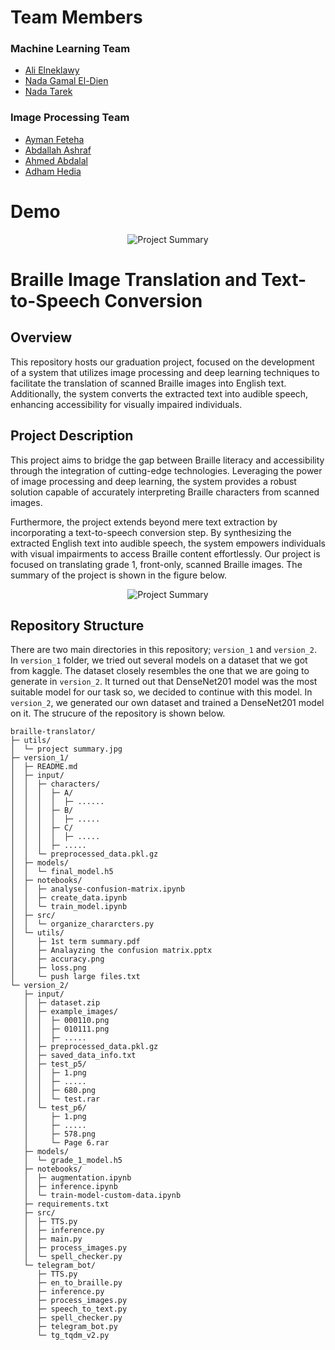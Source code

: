 # Team Members  
### Machine Learning Team
  - [Ali Elneklawy](https://github.com/AliElneklawy)
  - [Nada Gamal El-Dien](https://github.com/nadagamaall22)
  - [Nada Tarek](https://github.com/NadaTarek54)
### Image Processing Team
  - [Ayman Feteha](https://github.com/Ayman-Feteha)
  - [Abdallah Ashraf](https://github.com/3bdallahai)
  - [Ahmed Abdalal](https://github.com/Asyody)
  - [Adham Hedia](https://github.com/Adham-M0)

# Demo


<p align="center">
  <img src="https://github.com/AliElneklawy/braille-translator/blob/main/utils/demo.gif" alt="Project Summary" />
</p>


# Braille Image Translation and Text-to-Speech Conversion

## Overview
This repository hosts our graduation project, focused on the development of a system that utilizes image processing and deep learning techniques to facilitate the translation of scanned Braille images into English text. Additionally, the system converts the extracted text into audible speech, enhancing accessibility for visually impaired individuals.

## Project Description
This project aims to bridge the gap between Braille literacy and accessibility through the integration of cutting-edge technologies. Leveraging the power of image processing and deep learning, the system provides a robust solution capable of accurately interpreting Braille characters from scanned images.

Furthermore, the project extends beyond mere text extraction by incorporating a text-to-speech conversion step. By synthesizing the extracted English text into audible speech, the system empowers individuals with visual impairments to access Braille content effortlessly. Our project is focused on translating grade 1, front-only, scanned Braille images. The summary of the project is shown in the figure below.

<p align="center">
  <img src="https://github.com/AliElneklawy/braille-translation/blob/main/utils/project%20summary.jpg" alt="Project Summary" />
</p>

## Repository Structure

There are two main directories in this repository; `version_1` and `version_2`. In `version_1` folder, we tried out several models on a dataset that we got from kaggle. The dataset closely resembles the one that we are going to generate in `version_2`. It turned out that DenseNet201 model was the most suitable model for our task so, we decided to continue with this model. In `version_2`, we generated our own dataset and trained a DenseNet201 model on it. The strucure of the repository is shown below.

```
braille-translator/
├─ utils/
│  └─ project summary.jpg
├─ version_1/
│  ├─ README.md
│  ├─ input/
│  │  ├─ characters/
│  │  │  ├─ A/
│  │  │  │  ├─ ......
│  │  │  ├─ B/
│  │  │  │  ├─ .....
│  │  │  ├─ C/
│  │  │  │  ├─ .....
│  │  │  ├─ .....
│  │  └─ preprocessed_data.pkl.gz
│  ├─ models/
│  │  └─ final_model.h5
│  ├─ notebooks/
│  │  ├─ analyse-confusion-matrix.ipynb
│  │  ├─ create_data.ipynb
│  │  └─ train_model.ipynb
│  ├─ src/
│  │  └─ organize_chararcters.py
│  └─ utils/
│     ├─ 1st term summary.pdf
│     ├─ Analayzing the confusion matrix.pptx
│     ├─ accuracy.png
│     ├─ loss.png
│     └─ push large files.txt
└─ version_2/
   ├─ input/
   │  ├─ dataset.zip
   │  ├─ example_images/
   │  │  ├─ 000110.png
   │  │  ├─ 010111.png
   │  │  ├─ .....
   │  ├─ preprocessed_data.pkl.gz
   │  ├─ saved_data_info.txt
   │  ├─ test_p5/
   │  │  ├─ 1.png
   │  │  ├─ .....
   │  │  ├─ 680.png
   │  │  └─ test.rar
   │  └─ test_p6/
   │     ├─ 1.png
   │     ├─ .....
   │     ├─ 578.png
   │     └─ Page 6.rar
   ├─ models/
   │  └─ grade_1_model.h5
   ├─ notebooks/
   │  ├─ augmentation.ipynb
   │  ├─ inference.ipynb
   │  └─ train-model-custom-data.ipynb
   ├─ requirements.txt
   ├─ src/
   │  ├─ TTS.py
   │  ├─ inference.py
   │  ├─ main.py
   │  ├─ process_images.py
   │  └─ spell_checker.py
   └─ telegram_bot/
      ├─ TTS.py
      ├─ en_to_braille.py
      ├─ inference.py
      ├─ process_images.py
      ├─ speech_to_text.py
      ├─ spell_checker.py
      ├─ telegram_bot.py
      └─ tg_tqdm_v2.py
```
